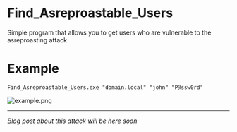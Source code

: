 # Find_Asreproastable_Users

Simple program that allows you to get users who are vulnerable to the asreproasting attack

# Example

```
Find_Asreproastable_Users.exe "domain.local" "john" "P@ssw0rd"
```

![example.png]({{site.baseurl}}/example.png)

***
_Blog post about this attack will be here soon_